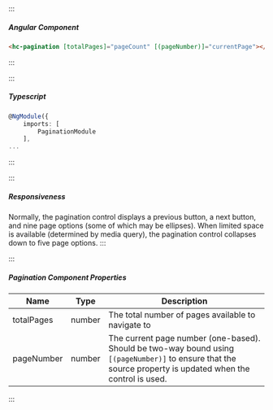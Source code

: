 :::

##### Angular Component

```html
<hc-pagination [totalPages]="pageCount" [(pageNumber)]="currentPage"></hc-pagination>
```

:::

:::

##### Typescript

```typescript
@NgModule({
    imports: [
        PaginationModule
    ],
...
```

:::

:::

##### Responsiveness

Normally, the pagination control displays a previous button, a next button, and nine page options (some of which may be ellipses). When limited space is available (determined by media query), the pagination control collapses down to five page options.
:::

:::

##### Pagination Component Properties

| Name       | Type   | Description                                                                                                                                                 |
| ---------- | ------ | ----------------------------------------------------------------------------------------------------------------------------------------------------------- |
| totalPages | number | The total number of pages available to navigate to                                                                                                          |
| pageNumber | number | The current page number (one-based). Should be two-way bound using `[(pageNumber)]` to ensure that the source property is updated when the control is used. |

:::
